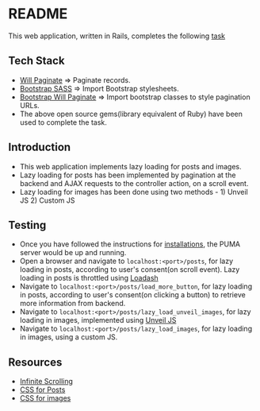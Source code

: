# README

This web application, written in Rails, completes the following [task](https://github.com/WebClub-NITK/DSC-NITK-Recruitments-2020/blob/master/RECRUITMENT_TASKS_2020.md#task-id-lazy_loading)

## Tech Stack

* [Will Paginate](https://github.com/mislav/will_paginate) => Paginate records.
* [Bootstrap SASS](https://github.com/twbs/bootstrap-sass#a-ruby-on-rails) => Import Bootstrap stylesheets.
* [Bootstrap Will Paginate](https://github.com/yrgoldteeth/bootstrap-will_paginate) => Import bootstrap classes to style pagination URLs.
* The above open source gems(library equivalent of Ruby) have been used to complete the task.

## Introduction

* This web application implements lazy loading for posts and images.
* Lazy loading for posts has been implemented by pagination at the backend and AJAX requests to the controller action, on a scroll event.
* Lazy loading for images has been done using two methods - 1) Unveil JS 2) Custom JS

## Testing

* Once you have followed the instructions for [installations](INSTALLATION.md), the PUMA server would be up and running.
* Open a browser and navigate to `localhost:<port>/posts`, for lazy loading in posts, according to user's consent(on scroll event). Lazy loading in posts is throttled using [Loadash](https://lodash.com/)
* Navigate to `localhost:<port>/posts/load_more_button`, for lazy loading in posts, according to user's consent(on clicking a button) to retrieve more information from backend.
* Navigate to `localhost:<port>/posts/lazy_load_unveil_images`, for lazy loading in images, implemented using [Unveil JS](https://github.com/luis-almeida/unveil)
* Navigate to `localhost:<port>/posts/lazy_load_images`, for lazy loading in images, using a custom JS.

## Resources

* [Infinite Scrolling](https://github.com/josefzacek/infinite-scrolling)
* [CSS for Posts](https://codepen.io/Booligoosh/pen/mKPpQp)
* [CSS for images](https://codepen.io/FilipVitas/pen/pQBYQd)

